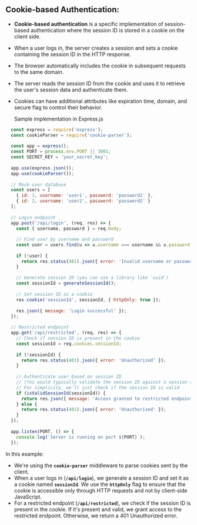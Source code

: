 ## Cookie-based Authentication:

 - __Cookie-based authentication__ is a specific implementation of session-based authentication where the session ID is stored in a cookie on the client side.
 - When a user logs in, the server creates a session and sets a cookie containing the session ID in the HTTP response.
 - The browser automatically includes the cookie in subsequent requests to the same domain.
 - The server reads the session ID from the cookie and uses it to retrieve the user's session data and authenticate them.
 - Cookies can have additional attributes like expiration time, domain, and secure flag to control their behavior.
   
   Sample implementation in Express.js
  ```javascript
    const express = require('express');
    const cookieParser = require('cookie-parser');
    
    const app = express();
    const PORT = process.env.PORT || 3001;
    const SECRET_KEY = 'your_secret_key';
    
    app.use(express.json());
    app.use(cookieParser());
    
    // Mock user database
    const users = [
      { id: 1, username: 'user1', password: 'password1' },
      { id: 2, username: 'user2', password: 'password2' }
    ];
    
    // Login endpoint
    app.post('/api/login', (req, res) => {
      const { username, password } = req.body;
    
      // Find user by username and password
      const user = users.find(u => u.username === username && u.password === password);
    
      if (!user) {
        return res.status(401).json({ error: 'Invalid username or password' });
      }
    
      // Generate session ID (you can use a library like `uuid`)
      const sessionId = generateSessionId();
    
      // Set session ID as a cookie
      res.cookie('sessionId', sessionId, { httpOnly: true });
    
      res.json({ message: 'Login successful' });
    });
    
    // Restricted endpoint
    app.get('/api/restricted', (req, res) => {
      // Check if session ID is present in the cookie
      const sessionId = req.cookies.sessionId;
    
      if (!sessionId) {
        return res.status(401).json({ error: 'Unauthorized' });
      }
    
      // Authenticate user based on session ID
      // (You would typically validate the session ID against a session store)
      // For simplicity, we'll just check if the session ID is valid
      if (isValidSessionId(sessionId)) {
        return res.json({ message: 'Access granted to restricted endpoint' });
      } else {
        return res.status(401).json({ error: 'Unauthorized' });
      }
    });
    
    app.listen(PORT, () => {
      console.log(`Server is running on port ${PORT}`);
    });


   ```

  In this example:

 - We're using the __`cookie-parser`__ middleware to parse cookies sent by the client.
 - When a user logs in (__`/api/login`__), we generate a session ID and set it as a cookie named __`sessionId`__. We use the __`httpOnly`__ flag to ensure that the cookie is accessible only through HTTP requests and not by client-side JavaScript.
 - For a restricted endpoint (__`/api/restricted`__), we check if the session ID is present in the cookie. If it's present and valid, we grant access to the restricted endpoint. 
   Otherwise, we return a 401 Unauthorized error.
